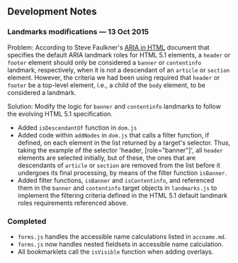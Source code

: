 ## Development Notes

### Landmarks modifications &mdash; 13 Oct 2015

Problem: According to Steve Faulkner's [ARIA in HTML](https://specs.webplatform.org/html-aria/webspecs/master/) document that specifies the default ARIA landmark roles for HTML 5.1 elements, a `header` or `footer` element should only be considered a `banner` or `contentinfo` landmark, respectively, when it is not a descendant of an `article` or `section` element. However, the criteria we had been using required that `header` or `footer` be a top-level element, i.e., a child of the `body` element, to be considered a landmark.

Solution: Modify the logic for `banner` and `contentinfo` landmarks to follow the evolving HTML 5.1
specification.
* Added `isDescendantOf` function in `dom.js`
* Added code within `addNodes` in `dom.js` that calls a filter function, if defined, on each element in the list returned by a target's selector. Thus, taking the example of the selector 'header, [role="banner"]', all `header` elements are selected initially, but of these, the ones that are descendants of `article` or `section` are removed from the list before it undergoes its final processing, by means of the filter function `isBanner`.
* Added filter functions, `isBanner` and `isContentinfo`, and referenced them in the `banner` and `contentinfo` target objects in `landmarks.js` to implement the filtering criteria defined in the HTML 5.1 default landmark roles requirements referenced above.

### Completed

* `forms.js` handles the accessible name calculations listed in `accname.md`.
* `forms.js` now handles nested fieldsets in accessible name calculation.
* All bookmarklets call the `isVisible` function when adding overlays.
